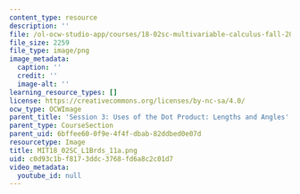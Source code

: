 ```yaml
---
content_type: resource
description: ''
file: /ol-ocw-studio-app/courses/18-02sc-multivariable-calculus-fall-2010/c0d93c1bf8173ddc3768fd6a8c2c01d7_MIT18_02SC_L1Brds_11a.png
file_size: 2259
file_type: image/png
image_metadata:
  caption: ''
  credit: ''
  image-alt: ''
learning_resource_types: []
license: https://creativecommons.org/licenses/by-nc-sa/4.0/
ocw_type: OCWImage
parent_title: 'Session 3: Uses of the Dot Product: Lengths and Angles'
parent_type: CourseSection
parent_uid: 6bffee60-0f9e-4f4f-dbab-82ddbed0e07d
resourcetype: Image
title: MIT18_02SC_L1Brds_11a.png
uid: c0d93c1b-f817-3ddc-3768-fd6a8c2c01d7
video_metadata:
  youtube_id: null
---
```

